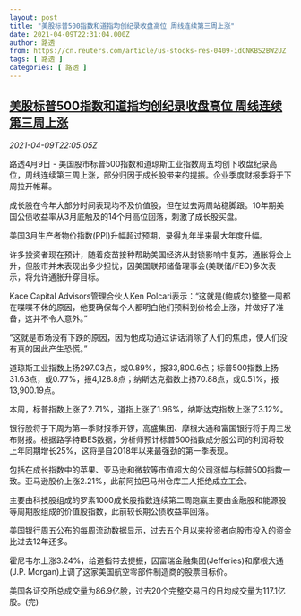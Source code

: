 ```yaml
---
layout: post
title: "美股标普500指数和道指均创纪录收盘高位 周线连续第三周上涨"
date: 2021-04-09T22:31:04.000Z
author: 路透
from: https://cn.reuters.com/article/us-stocks-res-0409-idCNKBS2BW2UZ
tags: [ 路透 ]
categories: [ 路透 ]
---
```

<!--1618007464000-->
[美股标普500指数和道指均创纪录收盘高位 周线连续第三周上涨](https://cn.reuters.com/article/us-stocks-res-0409-idCNKBS2BW2UZ)
------

<div>
<div><i>2021-04-09T22:05:05Z</i></div><p>路透4月9日 - 美国股市标普500指数和道琼斯工业指数周五均创下收盘纪录高位，周线连续第三周上涨，部分归因于成长股带来的提振。企业季度财报季将于下周拉开帷幕。</p><p>成长股在今年大部分时间表现均不及价值股，但在过去两周站稳脚跟。10年期美国公债收益率从3月底触及的14个月高位回落，刺激了成长股买盘。</p><p>美国3月生产者物价指数(PPI)升幅超过预期，录得九年半来最大年度升幅。</p><p>许多投资者现在预计，随着疫苗接种帮助美国经济从封锁影响中复苏，通胀将会上升，但股市并未表现出多少担忧，因美国联邦储备理事会(美联储/FED)多次表示，将允许通胀升穿目标。</p><p>Kace Capital Advisors管理合伙人Ken Polcari表示：“这就是(鲍威尔)整整一周都在喋喋不休的原因，他要确保每个人都明白他们预料到价格会上涨，并做好了准备，这并不令人意外。”</p><p>“这就是市场没有下跌的原因，因为他成功通过讲话消除了人们的焦虑，使人们没有真的因此产生恐慌。”</p><p>道琼斯工业指数上扬297.03点，或0.89%，报33,800.6点；标普500指数上扬31.63点，或0.77%，报4,128.8点；纳斯达克指数上扬70.88点，或0.51%，报13,900.19点。</p><p>本周，标普指数上涨了2.71%，道指上涨了1.96%，纳斯达克指数上涨了3.12%。</p><p>银行股将于下周为第一季财报季开锣，高盛集团、摩根大通和富国银行将于周三发布财报。根据路孚特IBES数据，分析师预计标普500指数成分股公司的利润将较上年同期增长25%，这将是自2018年以来最强劲的第一季表现。</p><p>包括在成长指数中的苹果、亚马逊和微软等市值超大的公司涨幅与标普500指数一致。亚马逊股价上涨2.21%，此前阿拉巴马州仓库工人拒绝成立工会。</p><p>主要由科技股组成的罗素1000成长股指数连续第二周跑赢主要由金融股和能源股等周期股组成的价值股指数，此前较长期公债收益率回落。</p><p>美国银行周五公布的每周流动数据显示，过去五个月以来投资者向股市投入的资金比过去12年还多。</p><p>霍尼韦尔上涨3.24%，给道指带去提振，因富瑞金融集团(Jefferies)和摩根大通(J.P. Morgan)上调了这家美国航空零部件制造商的股票目标价。</p><p>美国各证交所总成交量为86.9亿股，过去20个完整交易日的日均成交量为117.1亿股。(完)</p>
</div>
